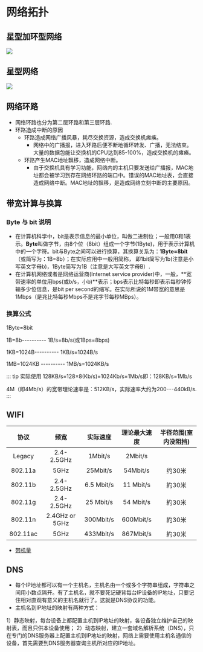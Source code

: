 
# 网络拓扑


## 星型加环型网络
![](/star&round.jpeg)

## 星型网络
![](/star.jpeg)

## 网络环路
* 网络环路也分为第二层环路和第三层环路.
* 环路造成中断的原因
    - 环路造成网络广播风暴，耗尽交换资源，造成交换机瘫痪。
        - 网络中的广播报，进入环路后便不断地循环转发、广播，无法结束。大量的数据包能让交换机的CPU达到85-100%，造成交换机的瘫痪。
    - 环路产生MAC地址飘移，造成网络中断。
        - 由于交换机具有学习功能，网络内的主机只要发送给广播报，MAC地址都会被学习到存在网络环路的端口中。错误的MAC地址表，会直接造成网络中断。MAC地址的飘移，是造成网络立刻中断的主要原因。

## 带宽计算与换算
### Byte 与 bit 说明
* 在计算机科学中，bit是表示信息的最小单位，叫做二进制位；一般用0和1表示。**Byte**叫做字节，由8个位（8bit）组成一个字节(1Byte)，用于表示计算机中的一个字符。bit与Byte之间可以进行换算，其换算关系为：**1Byte=8bit**（或简写为：1B=8b）；在实际应用中一般用简称， 即1bit简写为1b(注意是小写英文字母b)，1Byte简写为1B（注意是大写英文字母B）.
* 在计算机网络或者是网络运营商(Internet service provider)中，一般，**宽带速率的单位用bps(或b/s，小b)**表示；bps表示比特每秒即表示每秒钟传输多少位信息，是bit per second的缩写。在实际所说的1M带宽的意思是1Mbps（是兆比特每秒Mbps不是兆字节每秒MBps）。

### 换算公式
>
1Byte=8bit

1B=8b---------- 1B/s=8b/s(或1Bps=8bps)

1KB=1024B---------- 1KB/s=1024B/s

1MB=1024KB ---------- 1MB/s=1024KB/s

::: tip 实际使用
128KB/s=128×8(Kb/s)=1024Kb/s=1Mb/s即：128KB/s=1Mb/s

4M（即4Mb/s）的宽带理论速率是：512KB/s，实际速率大约为200---440kB/s.
:::


## WIFI
|协议   |频宽       |实际速度     |理论最大速度|半径范围(室内没阻挡)|
|:----: |:----:     |:-----:   |:------:      |:--:            |
|Legacy|2.4-2.5GHz  |1Mbit/s   |2Mbit/s       |         |
|802.11a|5GHz|25Mbit/s|54Mbit/s|约30米|
|802.11b|2.4-2.5GHz|6.5 Mbit/s|11 Mbit/s|約30米|
|802.11g|2.4-2.5GHz|25 Mbit/s|54 Mbit/s|約30米|
|802.11n|2.4GHz or 5GHz|300Mbit/s|600Mbit/s|約30米|
|802.11ac|5GHz|433Mbit/s|867Mbit/s|約30米|

* [带机量](http://service.tp-link.com.cn/detail_article_3081.html)


## DNS
* 每个IP地址都可以有一个主机名，主机名由一个或多个字符串组成，字符串之间用小数点隔开。有了主机名，就不要死记硬背每台IP设备的IP地址，只要记住相对直观有意义的主机名就行了。这就是DNS协议的功能。
* 主机名到IP地址的映射有两种方式：

1）静态映射，每台设备上都配置主机到IP地址的映射，各设备独立维护自己的映射表，而且只供本设备使用；
2）动态映射，建立一套域名解析系统（DNS），只在专门的DNS服务器上配置主机到IP地址的映射，网络上需要使用主机名通信的设备，首先需要到DNS服务器查询主机所对应的IP地址。 